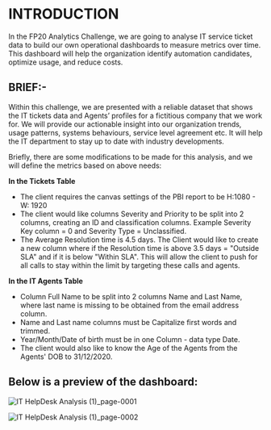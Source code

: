 # INTRODUCTION

In the FP20 Analytics Challenge, we are going to analyse IT service ticket data to build our own operational dashboards to measure metrics over time. This dashboard will help the organization identify automation candidates, optimize usage, and reduce costs.


## BRIEF:-

Within this challenge, we are presented with a reliable dataset that shows the IT tickets data and Agents’ profiles for a fictitious company that we work for. We will provide our actionable insight into our organization trends, usage patterns, systems behaviours, service level agreement etc. It will help the IT department to stay up to date with industry developments.

Briefly, there are some modifications to be made for this analysis, and we will define the metrics based on above needs:

__In the Tickets Table__
* The client requires the canvas settings of the PBI report to be H:1080 - W: 1920
* The client would like columns Severity and Priority to be split into 2 columns, creating an ID and classification columns. Example Severity Key column = 0 and Severity Type = Unclassified.
* The Average Resolution time is 4.5 days. The Client would like to create a new column where if the Resolution time is above 3.5 days = "Outside SLA" and if it is below "Within SLA". This will allow the client to push for all calls to stay within the limit by targeting these calls and agents.

**In the IT Agents Table**
* Column Full Name to be split into 2 columns Name and Last Name, where last name is missing to be obtained from the email address column.
* Name and Last name columns must be Capitalize first words and trimmed.
* Year/Month/Date of birth must be in one Column - data type Date.
* The client would also like to know the Age of the Agents from the Agents' DOB to 31/12/2020.

## Below is a preview of the dashboard:

![IT HelpDesk Analysis (1)_page-0001](https://github.com/sohang05/IT-HELP-DESK-ANALYSIS/assets/73344291/f8b6c4e6-dbc6-4a9b-9f2b-f706b9065e10)

![IT HelpDesk Analysis (1)_page-0002](https://github.com/sohang05/IT-HELP-DESK-ANALYSIS/assets/73344291/9eada3ed-4b94-44dd-bf7e-f210e99ced34)



